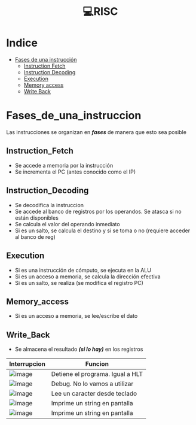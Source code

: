 <h1 align="center"> 💻RISC </h1>

Indice
======
   * [Fases de una instrucción](#Fases_de_una_instruccion)
     * [Instruction Fetch](#Instruction_Fetch)
     * [Instruction Decoding](#Instruction_Decoding)
     * [Execution](#Execution)
     * [Memory access](#Memory_access)
     * [Write Back](#Write_Back)

Fases_de_una_instruccion
========================
Las instrucciones se organizan en ***fases*** de manera que esto sea posible

Instruction_Fetch
-----------------
- Se accede a memoria por la instrucción
- Se incrementa el PC (antes conocido como el IP)


Instruction_Decoding
--------------------
- Se decodifica la instruccion
- Se accede al banco de registros por los operandos. Se atasca si no están disponibles
- Se calcula el valor del operando inmediato
- Si es un salto, se calcula el destino y si se toma o no (requiere acceder al banco de reg)

Execution
---------
- Si es una instrucción de cómputo, se ejecuta en la ALU
- Si es un acceso a memoria, se calcula la dirección efectiva
- Si es un salto, se realiza (se modifica el registro PC)

Memory_access
-------------
- Si es un acceso a memoria, se lee/escribe el dato

Write_Back
----------
- Se almacena el resultado ***(si lo hay)*** en los registros


| Interrupcion | Funcion |
| ------------- | ------------- |
| ![image](https://user-images.githubusercontent.com/55964635/138571333-979edb35-72b2-4fb8-88bd-7ada6bd71af4.png) | Detiene el programa. Igual a HLT  |
| ![image](https://user-images.githubusercontent.com/55964635/138571428-4c9b5905-5a6e-4bbf-8c7b-f927dc841262.png)  | Debug. No lo vamos a utilizar  |
| ![image](https://user-images.githubusercontent.com/55964635/138571346-2e5ee125-ee18-4e7c-b417-ceb2986e5bf6.png) | Lee un caracter desde teclado  |
| ![image](https://user-images.githubusercontent.com/55964635/138571400-e324f2a6-efc4-49cb-8c65-b29418fd2026.png) | Imprime un string en pantalla  |
| ![image](https://user-images.githubusercontent.com/55964635/138571376-4b6c4dd6-5f55-4386-a123-88c3533bca3e.png)  | Imprime un string en pantalla  |
